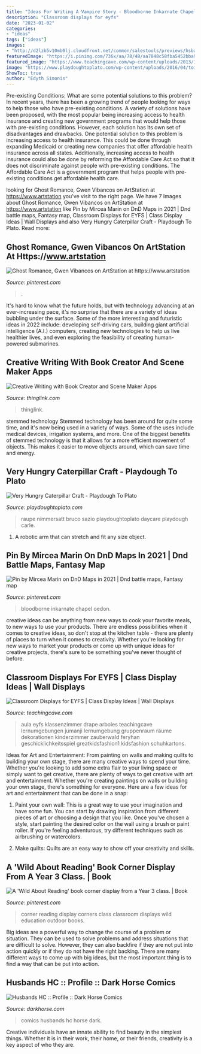 ```yaml
---
title: "Ideas For Writing A Vampire Story - Bloodborne Inkarnate Chapel Oedon"
description: "Classroom displays for eyfs"
date: "2023-01-02"
categories:
- "ideas"
tags: ["ideas"]
images:
- "http://d2lzb5v10mb0lj.cloudfront.net/common/salestools/previews/hsbands1/hsbands1p1.jpg"
featuredImage: "https://i.pinimg.com/736x/aa/78/48/aa7848c58fba5452bba93ab3a870f26b--book-corners-outdoor-education.jpg"
featured_image: "https://www.teachingcave.com/wp-content/uploads/2013/10/tree-display.jpg"
image: "https://www.playdoughtoplato.com/wp-content/uploads/2016/04/toilet-paper-roll-caterpillar-x.png"
ShowToc: true
author: "Edyth Simonis"
---
```



Pre-existing Conditions: What are some potential solutions to this problem?
In recent years, there has been a growing trend of people looking for ways to help those who have pre-existing conditions. A variety of solutions have been proposed, with the most popular being increasing access to health insurance and creating new government programs that would help those with pre-existing conditions. However, each solution has its own set of disadvantages and drawbacks. One potential solution to this problem is increasing access to health insurance. This could be done through expanding Medicaid or creating new companies that offer affordable health insurance across all states. Additionally, increasing access to health insurance could also be done by reforming the Affordable Care Act so that it does not discriminate against people with pre-existing conditions. The Affordable Care Act is a government program that helps people with pre-existing conditions get affordable health care.

	

		
looking for Ghost Romance, Gwen Vibancos on ArtStation at https://www.artstation you've visit to the right page. We have 7 Images about Ghost Romance, Gwen Vibancos on ArtStation at https://www.artstation like Pin by Mircea Marin on DnD Maps in 2021 | Dnd battle maps, Fantasy map, Classroom Displays for EYFS | Class Display Ideas | Wall Displays and also Very Hungry Caterpillar Craft - Playdough To Plato. Read more:
		
    
## Ghost Romance, Gwen Vibancos On ArtStation At Https://www.artstation

<img loading=lazy src="https://i.pinimg.com/736x/bb/91/34/bb9134f7bbae0ed107b7ef5430dbbc9a.jpg" onerror="this.onerror=null;this.src='https://tse4.mm.bing.net/th?id=OIP.5_R_Kpt6NoCXKzChPnGJSQHaKE&amp;pid=15.1';" alt="Ghost Romance, Gwen Vibancos on ArtStation at https://www.artstation">

_Source: pinterest.com_

>. 

	

It's hard to know what the future holds, but with technology advancing at an ever-increasing pace, it's no surprise that there are a variety of ideas bubbling under the surface. Some of the more interesting and futuristic ideas in 2022 include: developing self-driving cars, building giant artificial intelligence (A.I.) computers, creating new technologies to help us live healthier lives, and even exploring the feasibility of creating human-powered submarines.

    
## Creative Writing With Book Creator And Scene Maker Apps

<img loading=lazy src="http://cdn.thinglink.me/api/image/590987194932396034/1024/10/scaletowidth/0/0/1/1/false/true?wait=true" onerror="this.onerror=null;this.src='https://tse1.mm.bing.net/th?id=OIP.DTaJWvrcE-WVUg1T_7nayQHaLH&amp;pid=15.1';" alt="Creative Writing with Book Creator and Scene Maker Apps">

_Source: thinglink.com_

>thinglink. 

	

stemmed technology
Stemmed technology has been around for quite some time, and it's now being used in a variety of ways. Some of the uses include medical devices, irrigation systems, and more. One of the biggest benefits of stemmed technology is that it allows for a more efficient movement of objects. This makes it easier to move objects around, which can save time and energy.

    
## Very Hungry Caterpillar Craft - Playdough To Plato

<img loading=lazy src="https://www.playdoughtoplato.com/wp-content/uploads/2016/04/toilet-paper-roll-caterpillar-x.png" onerror="this.onerror=null;this.src='https://tse3.mm.bing.net/th?id=OIP.EYSlbpknIknV21oEJw7oWQHaJ7&amp;pid=15.1';" alt="Very Hungry Caterpillar Craft - Playdough To Plato">

_Source: playdoughtoplato.com_

>raupe nimmersatt bruco sazio playdoughtoplato daycare playdough carle. 

	

1. A robotic arm that can stretch and fit any size object.

    
## Pin By Mircea Marin On DnD Maps In 2021 | Dnd Battle Maps, Fantasy Map

<img loading=lazy src="https://i.pinimg.com/736x/51/e2/2f/51e22ffa54f8768a6fcc6b1b7d2544a0.jpg" onerror="this.onerror=null;this.src='https://tse2.mm.bing.net/th?id=OIP.RxRd5bl2AnKpmptXEvLgxgHaHa&amp;pid=15.1';" alt="Pin by Mircea Marin on DnD Maps in 2021 | Dnd battle maps, Fantasy map">

_Source: pinterest.com_

>bloodborne inkarnate chapel oedon. 

	

creative ideas can be anything from new ways to cook your favorite meals, to new ways to use your products. There are endless possibilities when it comes to creative ideas, so don't stop at the kitchen table - there are plenty of places to turn when it comes to creativity. Whether you're looking for new ways to market your products or come up with unique ideas for creative projects, there's sure to be something you've never thought of before.

    
## Classroom Displays For EYFS | Class Display Ideas | Wall Displays

<img loading=lazy src="https://www.teachingcave.com/wp-content/uploads/2013/10/tree-display.jpg" onerror="this.onerror=null;this.src='https://tse3.mm.bing.net/th?id=OIP.gomkWS2KPPK0MY3asCDkkgHaNJ&amp;pid=15.1';" alt="Classroom Displays for EYFS | Class Display Ideas | Wall Displays">

_Source: teachingcave.com_

>aula eyfs klassenzimmer drape arboles teachingcave lernumgebungen jumanji lernumgebung gruppenraum räume dekorationen kinderzimmer zauberwald feryhan geschicklichkeitsspiel greatkidsfashion1 kidsfashion schuhkartons. 

	

Ideas for Art and Entertainment: From painting on walls and making quilts to building your own stage, there are many creative ways to spend your time.
Whether you're looking to add some extra flair to your living space or simply want to get creative, there are plenty of ways to get creative with art and entertainment. Whether you're creating paintings on walls or building your own stage, there's something for everyone. Here are a few ideas for art and entertainment that can be done in a snap:
1. Paint your own wall: This is a great way to use your imagination and have some fun. You can start by drawing inspiration from different pieces of art or choosing a design that you like. Once you've chosen a style, start painting the desired color on the wall using a brush or paint roller. If you're feeling adventurous, try different techniques such as airbrushing or watercolors.

2. Make quilts: Quilts are an easy way to show off your creativity and skills.

    
## A &#039;Wild About Reading&#039; Book Corner Display From A Year 3 Class. | Book

<img loading=lazy src="https://i.pinimg.com/736x/aa/78/48/aa7848c58fba5452bba93ab3a870f26b--book-corners-outdoor-education.jpg" onerror="this.onerror=null;this.src='https://tse4.mm.bing.net/th?id=OIP.5iievvJ1eKm0WpTmMOQ4-AHaJ4&amp;pid=15.1';" alt="A &#039;Wild About Reading&#039; book corner display from a Year 3 class. | Book">

_Source: pinterest.com_

>corner reading display corners class classroom displays wild education outdoor books. 

	

Big ideas are a powerful way to change the course of a problem or situation. They can be used to solve problems and address situations that are difficult to solve. However, they can also backfire if they are not put into action quickly or if they do not have the right backing. There are many different ways to come up with big ideas, but the most important thing is to find a way that can be put into action.

    
## Husbands HC :: Profile :: Dark Horse Comics

<img loading=lazy src="http://d2lzb5v10mb0lj.cloudfront.net/common/salestools/previews/hsbands1/hsbands1p1.jpg" onerror="this.onerror=null;this.src='https://tse3.mm.bing.net/th?id=OIP.-La9c5ayFgoXh9rXMHApZQHaLH&amp;pid=15.1';" alt="Husbands HC :: Profile :: Dark Horse Comics">

_Source: darkhorse.com_

>comics husbands hc horse dark. 

	

Creative individuals have an innate ability to find beauty in the simplest things. Whether it is in their work, their home, or their friends, creativity is a key aspect of who they are.

